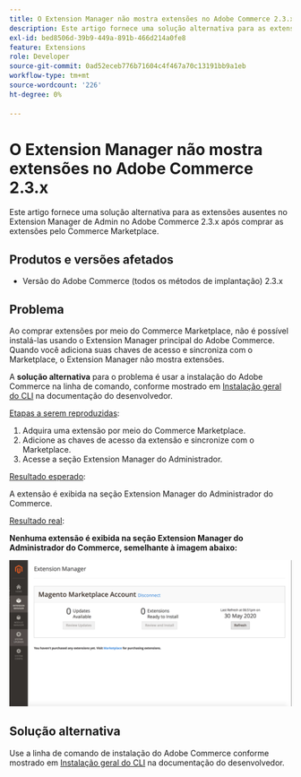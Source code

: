 ```yaml
---
title: O Extension Manager não mostra extensões no Adobe Commerce 2.3.x
description: Este artigo fornece uma solução alternativa para as extensões ausentes no Extension Manager de Admin no Adobe Commerce 2.3.x após comprar as extensões pelo Commerce Marketplace.
exl-id: bed8506d-39b9-449a-891b-466d214a0fe8
feature: Extensions
role: Developer
source-git-commit: 0ad52eceb776b71604c4f467a70c13191bb9a1eb
workflow-type: tm+mt
source-wordcount: '226'
ht-degree: 0%

---
```


# O Extension Manager não mostra extensões no Adobe Commerce 2.3.x

Este artigo fornece uma solução alternativa para as extensões ausentes no Extension Manager de Admin no Adobe Commerce 2.3.x após comprar as extensões pelo Commerce Marketplace.

## Produtos e versões afetados

* Versão do Adobe Commerce (todos os métodos de implantação) 2.3.x

## Problema

Ao comprar extensões por meio do Commerce Marketplace, não é possível instalá-las usando o Extension Manager principal do Adobe Commerce. Quando você adiciona suas chaves de acesso e sincroniza com o Marketplace, o Extension Manager não mostra extensões.

A **solução alternativa** para o problema é usar a instalação do Adobe Commerce na linha de comando, conforme mostrado em [Instalação geral do CLI](https://devdocs.magento.com/extensions/install/) na documentação do desenvolvedor.

<u>Etapas a serem reproduzidas</u>:

1. Adquira uma extensão por meio do Commerce Marketplace.
1. Adicione as chaves de acesso da extensão e sincronize com o Marketplace.
1. Acesse a seção Extension Manager do Administrador.

<u>Resultado esperado</u>:

A extensão é exibida na seção Extension Manager do Administrador do Commerce.

<u>Resultado real</u>:

**Nenhuma extensão é exibida na seção Extension Manager do Administrador do Commerce, semelhante à imagem abaixo:**


![KB-607_Image_1.png](assets/KB-607_Image_1.png)

## Solução alternativa

Use a linha de comando de instalação do Adobe Commerce conforme mostrado em [Instalação geral do CLI](https://devdocs.magento.com/extensions/install/) na documentação do desenvolvedor.
